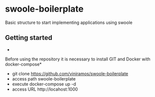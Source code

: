 # swoole-boilerplate
 Basic structure to start implementing applications using swoole
 
 ## Getting started
 
 *
Before using the repository it is necessary to install GIT and Docker with docker-compose*
 
 * git clone https://github.com/viniramos/swoole-boilerplate
 * access path swoole-boilerplate
 * execute docker-compose up -d
 * access URL http://locahost:1000
 
